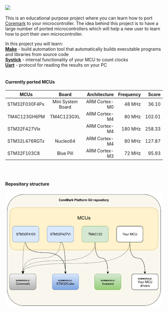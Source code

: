 ![](https://lh3.googleusercontent.com/tGsP90k5rIOJxLOjpQHtLuFidqPc9014MLafYCJ3keR67zjKMnBsX69u3btXyqTZTtVzhZUp-YOiMHQ0vswwThnPBmgQTOnXssH_Vw7k8Jh7sYCO3C_jNRgurzmD7XUQiePPyC55caOyEI-5f8grigwaml6bUP3YRYG8wo6CpH0ER0_iL0dG8dMFkNhvVyFyYiCWm3KyXR8qSKGpAWp8ogmV73kqUQnq6-B3_CYtNmbJFg0Q9HviTabaqM7SeKWYGhSFTD10fMvDzjaQmWyEtRXCjeEme77LmPR8lp1XVq368dui9zD-OE6wdPvL__hkFRBFfzYq8Gm9xG8fkugrleo1Mu9rw6_KkMupl6Y-yvlrE_lx1vzlOJibsyLoct856r0cuU4Yq-CVRsmPzmwjbEXGF9GF3q-x6zBfgh4WkVSCZC9hbT7aKp2zNu4D2RQf22QL0qPzBs_QlVMC2ZYVlDrN2b6ksRDpIIxi-h7Ign0K4yyunYHSLXsUE70gbvTi1sKxzL6gvthhvYyfEfLb38xGH7rDonIlw7vZgS2J0zNq7JSjcJMiDowzS5Cz_7SSuy1YKOF5HxIDH70GkQASUHrRLmnhIDDt7TJYK-yks8kj1MXB_uGudvGOM2eb7ZTkgQK8W7InNgTXF3qfqwy7JtMR5mE4uVOQWWETFJzd7l4QllmfEL2tefMMIM-MHjGvnVJAcYalq9UZPX5puhDFRoU=w338-h106-no)

This is an educational purpose project where you can learn how to port [Coremark](https://www.eembc.org/coremark/) to your microcontroller. 
The idea behind this project is to have a large number of ported microcontrollers which will help a new user to learn how to port their own microcontroller.

In this project you will learn:</br>
<b>[Make](https://en.wikipedia.org/wiki/Make_(software))</b> - build automation tool that automatically builds executable programs and libraries from source code</br>
<b>[Systick](http://infocenter.arm.com/help/index.jsp?topic=/com.arm.doc.dai0179b/ar01s02s08.html)</b> - internal functionality of your MCU to count clocks</br>
<b>[Uart](https://en.wikipedia.org/wiki/Universal_asynchronous_receiver-transmitter)</b> - protocol for reading the results on your PC </br>
</br>

#### Currently ported MCUs


| MCUs             | Board             | Architecture  | Frequency | Score  |
| ---------------- |:-----------------:| -------------:| ---------:| ------:|
| STM32F030F4Px    | Mini System Board | ARM Cortex-M0 | 48 MHz    | 36.10  |
| TM4C123GH6PM     | TM4C123GXL        | ARM Cortex-M4 | 80 MHz    | 102.01 |
| STM32F427VIx     |                   | ARM Cortex-M4 | 180 MHz   | 258.33 |
| STM32L476RGTx    | Nucleo64          | ARM Cortex-M4 | 80 MHz    | 127.87 |
| STM32F103C8      | Blue Pill         | ARM Cortex-M3 | 72 MHz    | 95.93  |

<br><br>
#### Repository structure

![](https://github.com/hacklabos/CoremarkPlatform/blob/master/Documentation/Diagrams/coremark_platforms_submodules_diagram.png?raw=true)
